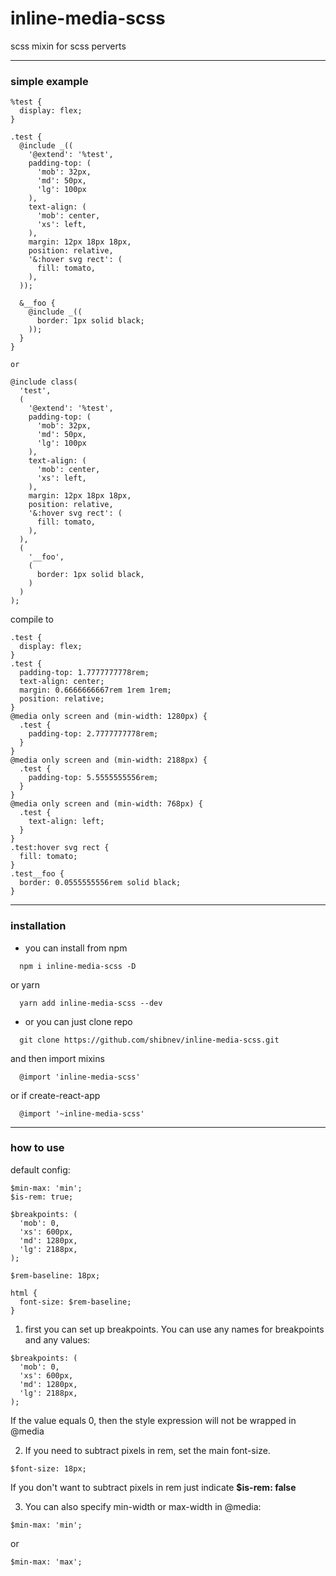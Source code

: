 # inline-media-scss

scss mixin for scss perverts

---

### simple example

```
%test {
  display: flex;
}

.test {
  @include _((
    '@extend': '%test',
    padding-top: (
      'mob': 32px,
      'md': 50px,
      'lg': 100px
    ),
    text-align: (
      'mob': center,
      'xs': left,
    ),
    margin: 12px 18px 18px,
    position: relative,
    '&:hover svg rect': (
      fill: tomato,
    ),
  ));

  &__foo {
    @include _((
      border: 1px solid black;
    ));
  }
}

or

@include class(
  'test',
  (
    '@extend': '%test',
    padding-top: (
      'mob': 32px,
      'md': 50px,
      'lg': 100px
    ),
    text-align: (
      'mob': center,
      'xs': left,
    ),
    margin: 12px 18px 18px,
    position: relative,
    '&:hover svg rect': (
      fill: tomato,
    ),
  ),
  (
    '__foo',
    (
      border: 1px solid black,
    )
  )
);
```

compile to

```
.test {
  display: flex;
}
.test {
  padding-top: 1.7777777778rem;
  text-align: center;
  margin: 0.6666666667rem 1rem 1rem;
  position: relative;
}
@media only screen and (min-width: 1280px) {
  .test {
    padding-top: 2.7777777778rem;
  }
}
@media only screen and (min-width: 2188px) {
  .test {
    padding-top: 5.5555555556rem;
  }
}
@media only screen and (min-width: 768px) {
  .test {
    text-align: left;
  }
}
.test:hover svg rect {
  fill: tomato;
}
.test__foo {
  border: 0.0555555556rem solid black;
}
```

---

### installation

- you can install from npm

```
  npm i inline-media-scss -D
```

or yarn

```
  yarn add inline-media-scss --dev
```

- or you can just clone repo

```
  git clone https://github.com/shibnev/inline-media-scss.git
```

and then import mixins

```
  @import 'inline-media-scss'
```

or if create-react-app

```
  @import '~inline-media-scss'
```

---

### how to use

default config:

```
$min-max: 'min';
$is-rem: true;

$breakpoints: (
  'mob': 0,
  'xs': 600px,
  'md': 1280px,
  'lg': 2188px,
);

$rem-baseline: 18px;

html {
  font-size: $rem-baseline;
}
```

1. first you can set up breakpoints. You can use any names for breakpoints and any values:

```
$breakpoints: (
  'mob': 0,
  'xs': 600px,
  'md': 1280px,
  'lg': 2188px,
);
```

If the value equals 0, then the style expression will not be wrapped in @media

2. If you need to subtract pixels in rem, set the main font-size.

```
$font-size: 18px;
```

If you don't want to subtract pixels in rem just indicate **$is-rem: false**

3. You can also specify min-width or max-width in @media:

```
$min-max: 'min';
```

or

```
$min-max: 'max';
```
